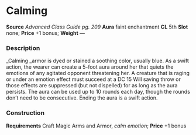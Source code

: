 ﻿---
name: "Calming"
type: ['armor_quality']
price: "+1 bonus"
description: |
  "_Calming_ armor is dyed or stained a soothing color, usually blue. As a swift action, the wearer can create a 5-foot aura around her that quiets the emotions of any agitated opponent threatening her. A creature that is raging or under an emotion effect must succeed at a DC 15 Will saving throw or those effects are suppressed (but not dispelled) for as long as the aura persists. The aura can be used up to 10 rounds each day, though the rounds don’t need to be consecutive. Ending the aura is a swift action."
---

#  Calming

**Source** _Advanced Class Guide pg. 209_
**Aura** faint enchantment **CL** 5th
**Slot** none; **Price** +1 bonus; **Weight** —

### Description

_Calming _armor is dyed or stained a soothing color, usually blue. As a swift action, the wearer can create a 5-foot aura around her that quiets the emotions of any agitated opponent threatening her. A creature that is raging or under an emotion effect must succeed at a DC 15 Will saving throw or those effects are suppressed (but not dispelled) for as long as the aura persists. The aura can be used up to 10 rounds each day, though the rounds don’t need to be consecutive. Ending the aura is a swift action.

### Construction

**Requirements** Craft Magic Arms and Armor, _calm emotion_; **Price** +1 bonus